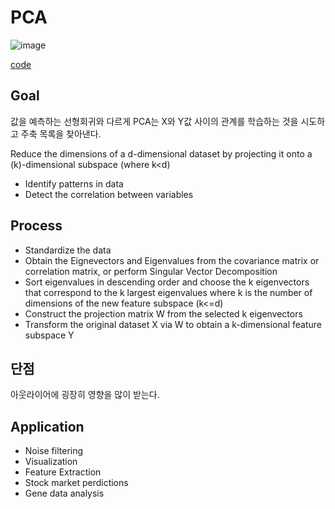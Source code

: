 # PCA
![image](https://user-images.githubusercontent.com/39285147/179999103-280543fd-a85b-4c43-ba31-36416aa6e783.png)

[code](https://github.com/hchoi256/ai-boot-camp/blob/main/ai/machine-learning/unsupervised-learning/pca/principal_component_analysis.ipynb)

## Goal
값을 예측하는 선형회귀와 다르게 PCA는 X와 Y값 사이의 관계를 학습하는 것을 시도하고 주축 목록을 찾아낸다.

Reduce the dimensions of a d-dimensional dataset by projecting it onto a (k)-dimensional subspace (where k<d)
- Identify patterns in data
- Detect the correlation between variables

## Process
- Standardize the data
- Obtain the Eignevectors and Eigenvalues from the covariance matrix or correlation matrix, or perform Singular Vector Decomposition
- Sort eigenvalues in descending order and choose the k eigenvectors that correspond to the k largest eigenvalues where k is the number of dimensions of the new feature subspace (k<=d)
- Construct the projection matrix W from the selected k eigenvectors
- Transform the original dataset X via W to obtain a k-dimensional feature subspace Y

## 단점
아웃라이어에 굉장히 영향을 많이 받는다.

## Application
- Noise filtering
- Visualization
- Feature Extraction
- Stock market perdictions
- Gene data analysis

